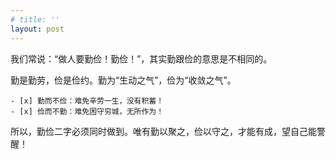 ```yaml
---
# title: ''
layout: post
---
```


我们常说：“做人要勤俭！勤俭！”，其实勤跟俭的意思是不相同的。

勤是勤劳，俭是俭约。勤为“生动之气”，俭为“收敛之气”。
```
- [x] 勤而不俭：难免辛劳一生，没有积蓄！
- [x] 俭而不勤：难免困守穷城，无所作为！
```
所以，勤俭二字必须同时做到。唯有勤以聚之，俭以守之，才能有成，望自己能警醒！